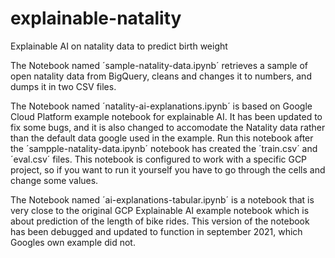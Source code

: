 # explainable-natality
Explainable AI on natality data to predict birth weight

The Notebook named ´sample-natality-data.ipynb´ retrieves a sample of open natality data from BigQuery, cleans and changes it to numbers, and dumps it in two CSV files.

The Notebook named ´natality-ai-explanations.ipynb´ is based on Google Cloud Platform example notebook for explainable AI. It has been updated to fix some bugs, and it is also changed to accomodate the Natality data rather than the default data google used in the example. Run this notebook after the ´sampple-natality-data.ipynb´ notebook has created the ´train.csv´ and ´eval.csv´ files. This notebook is configured to work with a specific GCP project, so if you want to run it yourself you have to go through the cells and change some values.

The Notebook named ´ai-explanations-tabular.ipynb´ is a notebook that is very close to the original GCP Explainable AI example notebook which is about prediction of the length of bike rides. This version of the notebook has been debugged and updated to function in september 2021, which Googles own example did not.
